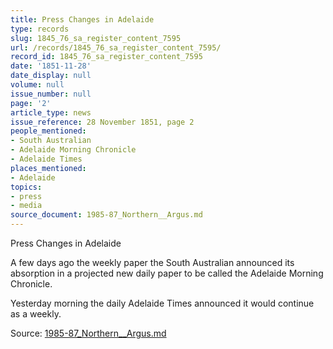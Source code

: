 ```yaml
---
title: Press Changes in Adelaide
type: records
slug: 1845_76_sa_register_content_7595
url: /records/1845_76_sa_register_content_7595/
record_id: 1845_76_sa_register_content_7595
date: '1851-11-28'
date_display: null
volume: null
issue_number: null
page: '2'
article_type: news
issue_reference: 28 November 1851, page 2
people_mentioned:
- South Australian
- Adelaide Morning Chronicle
- Adelaide Times
places_mentioned:
- Adelaide
topics:
- press
- media
source_document: 1985-87_Northern__Argus.md
---
```


Press Changes in Adelaide

A few days ago the weekly paper the South Australian announced its absorption in a projected new daily paper to be called the Adelaide Morning Chronicle.

Yesterday morning the daily Adelaide Times announced it would continue as a weekly.

Source: [1985-87_Northern__Argus.md](/downloads/markdown/1985-87_Northern__Argus.md)
